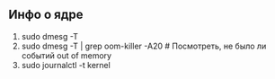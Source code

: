 ## Инфо о ядре
1) sudo dmesg -T
2) sudo dmesg -T | grep oom-killer -A20  # Посмотреть, не было ли событий out of memory
3) sudo journalctl -t kernel
